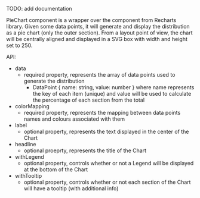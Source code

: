 TODO: add documentation

PieChart component is a wrapper over the component from Recharts library. Given some data points, it will generate and display the distribution as a pie chart (only the outer section). From a layout point of view, the chart will be centrally aligned and displayed in a SVG box with width and height set to 250.

API:

- data
  - required property, represents the array of data points used to generate the distribution
    - DataPoint { name: string, value: number } where name represents the key of each item (unique) and value will be used to calculate the percentage of each section from the total
- colorMapping
  - required property, represents the mapping between data points names and colours associated with them
- label
  - optional property, represents the text displayed in the center of the Chart
- headline
  - optional proeprty, represents the title of the Chart
- withLegend
  - optional property, controls whether or not a Legend will be displayed at the bottom of the Chart
- withTooltip
  - optional property, controls whether or not each section of the Chart will have a tooltip (with additional info)
